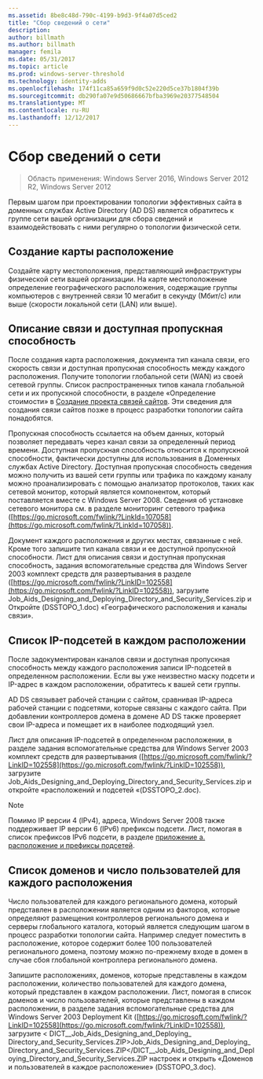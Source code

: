 ```yaml
---
ms.assetid: 8be8c48d-790c-4199-b9d3-9f4a07d5ced2
title: "Сбор сведений о сети"
description: 
author: billmath
ms.author: billmath
manager: femila
ms.date: 05/31/2017
ms.topic: article
ms.prod: windows-server-threshold
ms.technology: identity-adds
ms.openlocfilehash: 174f11ca85a659f9d0c52e220d5ce37b1804f39b
ms.sourcegitcommit: db290fa07e9d50686667bfba3969e20377548504
ms.translationtype: MT
ms.contentlocale: ru-RU
ms.lasthandoff: 12/12/2017
---
```

# <a name="collecting-network-information"></a>Сбор сведений о сети

>Область применения: Windows Server 2016, Windows Server 2012 R2, Windows Server 2012

Первым шагом при проектировании топологии эффективных сайта в доменных службах Active Directory (AD DS) является обратитесь к группе сети вашей организации для сбора сведений и взаимодействовать с ними регулярно о топологии физической сети.  
  
## <a name="creating-a-location-map"></a>Создание карты расположение  
Создайте карту местоположения, представляющий инфраструктуры физической сети вашей организации. На карте местоположение определение географического расположения, содержащие группы компьютеров с внутренней связи 10 мегабит в секунду (Мбит/с) или выше (скорости локальной сети (LAN) или выше).  
  
## <a name="listing-communication-links-and-available-bandwidth"></a>Описание связи и доступная пропускная способность  
После создания карта расположения, документа тип канала связи, его скорость связи и доступная пропускная способность между каждого расположения. Получите топологии глобальной сети (WAN) из своей сетевой группы. Список распространенных типов канала глобальной сети и их пропускной способности, в разделе «Определение стоимости» в [Создание проекта связей сайтов](../../ad-ds/plan/Creating-a-Site-Link-Design.md). Эти сведения для создания связи сайтов позже в процесс разработки топологии сайта понадобятся.  
  
Пропускная способность ссылается на объем данных, который позволяет передавать через канал связи за определенный период времени. Доступная пропускная способность относится к пропускной способности, фактически доступны для использования в Доменных службах Active Directory. Доступная пропускная способность сведения можно получить из вашей сети группы или трафика по каждому каналу можно проанализировать с помощью анализатор протоколов, таких как сетевой монитор, который является компонентом, который поставляется вместе с Windows Server 2008. Сведения об установке сетевого монитора см. в разделе мониторинг сетевого трафика ([https://go.microsoft.com/fwlink/?LinkId=107058](https://go.microsoft.com/fwlink/?LinkId=107058)).  
  
Документ каждого расположения и других местах, связанные с ней. Кроме того запишите тип канала связи и ее доступной пропускной способности. Лист для описания связи и доступная пропускная способность, задания вспомогательные средства для Windows Server 2003 комплект средств для развертывания в разделе ([https://go.microsoft.com/fwlink/?LinkID=102558](https://go.microsoft.com/fwlink/?LinkID=102558)), загрузите Job_Aids_Designing_and_Deploying_Directory_and_Security_Services.zip и Откройте (DSSTOPO_1.doc) «Географического расположения и каналы связи».  
  
## <a name="listing-ip-subnets-within-each-location"></a>Список IP-подсетей в каждом расположении  
После задокументирован каналов связи и доступная пропускная способность между каждого расположения записи IP-подсетей в определенном расположении. Если вы уже неизвестно маску подсети и IP-адрес в каждом расположении, обратитесь к вашей сети группы.  
  
AD DS связывает рабочей станции с сайтом, сравнивая IP-адреса рабочей станции с подсетями, которые связаны с каждого сайта. При добавлении контроллеров домена в домене AD DS также проверяет свои IP-адреса и помещает их в наиболее подходящий узел.  
  
Лист для описания IP-подсетей в определенном расположении, в разделе задания вспомогательные средства для Windows Server 2003 комплект средств для развертывания ([https://go.microsoft.com/fwlink/?LinkID=102558](https://go.microsoft.com/fwlink/?LinkID=102558)), загрузите Job_Aids_Designing_and_Deploying_Directory_and_Security_Services.zip и откройте «расположений и подсетей «(DSSTOPO_2.doc).  
  
> [!NOTE]  
> Помимо IP версии 4 (IPv4), адреса, Windows Server 2008 также поддерживает IP версии 6 (IPv6) префиксы подсети. Лист, помогая в список префиксов IPv6 подсети, в разделе [приложение а. расположение и префиксы подсетей](../../ad-ds/plan/Appendix-A--Locations-and-Subnet-Prefixes.md).  
  
## <a name="listing-domains-and-number-of-users-for-each-location"></a>Список доменов и число пользователей для каждого расположения  
Число пользователей для каждого регионального домена, который представлен в расположении является одним из факторов, которые определяют размещения контроллеров регионального домена и серверы глобального каталога, который является следующим шагом в процесс разработки топологии сайта. Например следует поместить в расположение, которое содержит более 100 пользователей регионального домена, поэтому можно по-прежнему входе в домен в случае сбоя глобальной контроллера регионального домена.  
  
Запишите расположениях, доменов, которые представлены в каждом расположении, количество пользователей для каждого домена, который представлен в каждом расположении. Лист, помогая в список доменов и число пользователей, которые представлены в каждом расположении, в разделе задания вспомогательные средства для Windows Server 2003 Deployment Kit ([https://go.microsoft.com/fwlink/?LinkID=102558](https://go.microsoft.com/fwlink/?LinkID=102558)), загрузите < DICT__Job_Aids_Designing_and_Deploying_ Directory_and_Security_Services.ZIP>Job_Aids_Designing_and_Deploying_Directory_and_Security_Services.ZIP</DICT__Job_Aids_Designing_and_Deploying_Directory_and_Security_Services.ZIP настроек и открыть «Доменов и пользователей в каждое расположение» (DSSTOPO_3.doc).  
  


